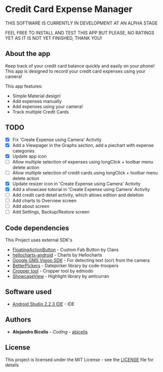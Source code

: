 # Credit Card Expense Manager #




THIS SOFTWARE IS CURRENTLY IN DEVELOPMENT AT AN ALPHA STAGE

FEEL FREE TO INSTALL AND TEST THIS APP BUT PLEASE, NO RATINGS YET
AS IT IS NOT YET FINISHED, THANK YOU!


## About the app

Keep track of your credit card balance quickly and easily on your phone! This app is designed to record your credit card expenses using your camera!

This app features:

- Simple Material design!
- Add expenses manually
- Add expenses using your camera!
- Track multiple Credit Cards

## TODO

- [X] Fix 'Create Expense using Camera' Activity
- [X] Add a Viewpager in the Graphs section, add a piechart with expense categories
- [X] Update app icon
- [ ] Allow multiple selection of expenses using longClick + toolbar menu delete action
- [ ] Allow multiple selection of credit cards using longClick + toolbar menu delete action
- [X] Update resizer icon in 'Create Expense using Camera' Activity
- [X] Add a showcase tutorial in 'Create Expense using Camera' Activity
- [ ] Add credit card detail activity, which allows edition and deletion
- [ ] Add charts to Overview screen
- [ ] Add about screen
- [ ] Add Settings, Backup/Restore screen

## Code dependencies

This Project uses external SDK's

* [FloatingActionButton](https://github.com/Clans/FloatingActionButton) - Custom Fab Button by Clans
* [hellocharts-android](https://github.com/lecho/hellocharts-android) - Charts by Hellocharts
* [Google GMS Vision SDK](https://developers.google.com/android/reference/com/google/android/gms/vision/package-summary) - For detecting text (ocr) from the camera
* [BetterPickers](https://github.com/code-troopers/android-betterpickers) - Datepicker library by code-troopers
* [Cropper tool](https://github.com/edmodo/cropper) - Cropper tool by edmodo
* [ShowcaseView](https://github.com/amlcurran/ShowcaseView) - Highlight library by amlcurran

## Software used

* [Android Studio 2.2.3 IDE](https://developer.android.com/studio/index.html) - IDE


## Authors

* **Alejandro Bicelis** - *Coding* - [abicelis](https://github.com/abicelis)

## License

This project is licensed under the MIT License - see the [LICENSE](https://github.com/abicelis/ElectronicLoad/blob/master/LICENSE) file for details

